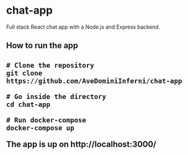 <h1>chat-app</h1>
Full stack React chat app with a Node.js and Express backend.

<h2>How to run the app<h2>

```
# Clone the repository
git clone https://github.com/AveDominiInferni/chat-app

# Go inside the directory
cd chat-app

# Run docker-compose
docker-compose up
```
 
The app is up on http://localhost:3000/
 
